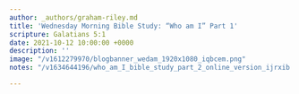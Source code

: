 ```yaml
---
author: _authors/graham-riley.md
title: 'Wednesday Morning Bible Study: “Who am I” Part 1'
scripture: Galatians 5:1
date: 2021-10-12 10:00:00 +0000
description: ''
image: "/v1612279970/blogbanner_wedam_1920x1080_iqbcem.png"
notes: "/v1634644196/who_am_I_bible_study_part_2_online_version_ijrxib.pdf"

---
```


